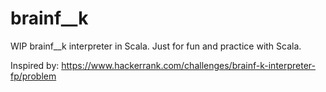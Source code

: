 # brainf__k

WIP brainf__k interpreter in Scala. Just for fun and practice with Scala. 

Inspired by: https://www.hackerrank.com/challenges/brainf-k-interpreter-fp/problem
